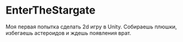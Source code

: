 # EnterTheStargate
Моя первая попытка сделать 2d игру в Unity. Собираешь плюшки, избегаешь астероидов и ждешь появления врат.
